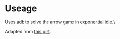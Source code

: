 # Useage

Uses [adb](https://developer.android.com/studio/command-line/adb) to solve the arrow game in [exponential idle](https://conicgames.github.io/exponentialidle/).\

Adapted from [this gist](https://gist.github.com/LaughDonor/7b250fa04bc55ee45be5b2052efee0c9).